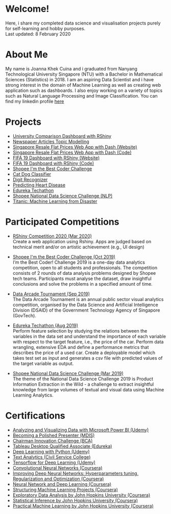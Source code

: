 # Welcome!
Here, i share my completed data science and visualisation projects purely for self-learning and hobby purposes.   
Last updated: 8 February 2020

# About Me
My name is Joanna Khek Cuina and i graduated from Nanyang Technological University Singapore (NTU) with a Bachelor in Mathematical Sciences (Statistics) in 2018. I am an aspiring Data Scientist and i have strong interest in the domain of Machine Learning as well as creating web application such as dashboards. I also enjoy working on a variety of topics such as Natural Language Processing and Image Classification. You can find my linkedin profile [here](https://linkedin.com/in/joannakhek/)

# Projects
- [University Comparison Dashboard with RShiny](https://github.com/Joanna-Khek/university_comparison)
- [Newspaper Articles Topic Modelling](https://github.com/Joanna-Khek/joanna-khek.github.io/blob/master/Topic%20Modelling%20with%20Gensim%20and%20Scikit-Learn.ipynb)
- [Singapore Resale Flat Prices Web App with Dash (Website)](https://sg-resale-flat-app.herokuapp.com/)
- [Singapore Resale Flat Prices Web App with Dash (Code)](https://github.com/Joanna-Khek/joannakhek.github.io/blob/master/SG_resale_flats_dashboard.py)
- [FIFA 19 Dashboard with RShiny (Website)](https://joanna-khek.shinyapps.io/fifa_19_dashboard/)
- [FIFA 19 Dashboard with RShiny (Code)](https://github.com/Joanna-Khek/joanna-khek.github.io/blob/master/app.R)
- [Shopee I'm the Best Coder Challenge](https://github.com/Joanna-Khek/joanna-khek.github.io/blob/master/best_coder.py)
- [Cat Dog Classifier](https://github.com/Joanna-Khek/joanna-khek.github.io/blob/master/cat_dog_classifier.py)
- [Digit Recognizer](https://github.com/Joanna-Khek/joanna-khek.github.io/blob/master/digit_recognizer.py)
- [Predicting Heart Disease](https://github.com/Joanna-Khek/joanna-khek.github.io/blob/master/Predicting%20Heart%20Disease.ipynb)
- [Edureka Techathon](https://github.com/Joanna-Khek/joanna-khek.github.io/blob/master/Edureka_Techathon.ipynb)
- [Shopee National Data Science Challenge (NLP)](https://github.com/Joanna-Khek/joanna-khek.github.io/blob/master/NDSC2019.py)
- [Titanic: Machine Learning from Disaster](https://github.com/Joanna-Khek/joanna-khek.github.io/blob/master/Titanic%20Machine%20Learning%20from%20Disaster.ipynb)

# Participated Competitions
- [RShiny Competition 2020 (Mar 2020)](https://github.com/Joanna-Khek/university_comparison)    
Create a web application using Rshiny. Apps are judged based on technical merit and/or on artistic achievement (e.g., UI design)

- [Shopee I'm the Best Coder Challenge (Oct 2019)](https://www.dropbox.com/s/zzk02ealua25en7/Im_the_best_coder.jpg?dl=0)    
I’m the Best Coder! Challenge 2019 is a one-day data analytics competition, open to all students and professionals. The competition consists of 2 rounds of data analysis problems designed by Shopee tech teams. Participants must analyse the dataset, draw insightful conclusions and solve the problems in a specified amount of time.

- [Data Arcade Tournament (Sep 2019)](https://www.dropbox.com/s/ez2kiw12rdlxw7g/Data%20Arcade%20Tournament.pdf?dl=0)    
The Data Arcade Tournament is an annual public sector visual analytics competition, organised by the Data Science and Artificial Intelligence Division (DSAID) of the Government Technology Agency of Singapore (GovTech). 

- [Edureka Techathon (Aug 2019)](https://www.dropbox.com/s/7bdeom0qtorkegp/Edureka_Tech.png?dl=0)    
Perform feature selection by studying the relations between the variables in the data set and understand the importance of each variable with respect to the target feature, i.e., the price of the car. Perform data wrangling, extensive EDA and define a performance metrics that describes the price of a used car. Create a deployable model which takes test set as input and generates a csv file with predicted values of the target variable as output.   

- [Shopee National Data Science Challenge (Mar 2019)](https://www.dropbox.com/s/i2xcpukt1madh1d/NDSC2019%20Certificate.jpg?dl=0)    
The theme of the National Data Science Challenge 2019 is Product Information Extraction in the Wild - a challenge to extract insightful knowledge from large volumes of textual and visual data using Machine Learning Analytics.

# Certifications
- [Analyzing and Visualizing Data with Microsoft Power BI (Udemy)](https://www.dropbox.com/s/q90jy6aqljstsq6/PowerBI_Certificate.pdf?dl=0)
- [Becoming a Polished Presenter (MDIS)](https://www.dropbox.com/s/4l2yyeuydh28yi6/Polished%20Presenter%20Certificate.JPG?dl=0)
- [Chairman Innovation Challenge (BCA)](https://www.dropbox.com/s/wqienm5m0wka6r2/CIC19%20SPO-01-ERD.pdf?dl=0)
- [Tableau Desktop Qualified Associate (Edureka)](https://www.dropbox.com/s/vtlbe105qwjgwkq/tableau_certificate.pdf?dl=0)
- [Deep Learning with Python (Udemy)](https://www.dropbox.com/s/3hisj6xz7vucnc6/Deep_Learning_Certificate.pdf?dl=0)
- [Text Analytics (Civil Service College)](https://www.dropbox.com/s/72wyuej69vzrlev/A%20Primer%20in%20Text%20Analytics%20Certificate.pdf?dl=0)
- [Tensorflow for Deep Learning (Udemy)](https://udemy-certificate.s3.amazonaws.com/pdf/UC-62CSPK3R.pdf)
- [Convolutional Neural Networks (Coursera)](https://www.coursera.org/account/accomplishments/certificate/NHZCKPYBXSJH)
- [Improving Deep Neural Networks: Hyperparameters tuning, Regularization and Optimization (Coursera)](https://www.coursera.org/account/accomplishments/certificate/33HE7F2FXGHE)
- [Neural Network and Deep Learning (Coursera)](https://www.coursera.org/account/accomplishments/certificate/7FZ7U3CNE5XW)
- [Structuring Machine Learning Projects (Coursera)](https://www.coursera.org/account/accomplishments/certificate/BMP9E9LWYLUR)
- [Exploratory Data Analysis by John Hopkins University (Coursera)](https://www.coursera.org/account/accomplishments/certificate/FL3BE95ZQ2J7)
- [Statistical Inference by John Hopkins University (Coursera)](https://www.coursera.org/account/accomplishments/certificate/RPX2DT2F3UBW)
- [Practical Machine Learning by John Hopkins University (Coursera)](https://www.coursera.org/account/accomplishments/certificate/9Z4T87YH2DK4)
